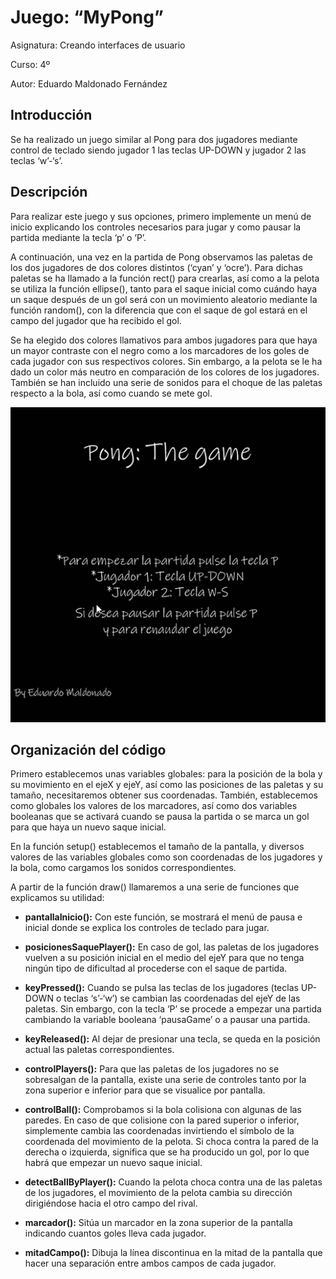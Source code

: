 # Juego: “MyPong”

Asignatura: Creando interfaces de usuario

Curso: 4º

Autor: Eduardo Maldonado Fernández

## Introducción
Se ha realizado un juego similar al Pong para dos jugadores mediante control de teclado siendo jugador 1 las teclas UP-DOWN y jugador 2 las teclas ‘w’-‘s’.

## Descripción
Para realizar este juego y sus opciones, primero implemente un menú de inicio explicando los controles necesarios para jugar y como pausar la partida mediante la tecla ‘p’ o ‘P’.

A continuación, una vez en la partida de Pong observamos las paletas de los dos jugadores de dos colores distintos (‘cyan’ y ‘ocre’). Para dichas paletas se ha llamado a la función rect() para crearlas, así como a la pelota se utiliza la función ellipse(), tanto para el saque inicial como cuándo haya un saque después de un gol será con un movimiento aleatorio mediante la función random(), con la diferencia que con el saque de gol estará en el campo del jugador que ha recibido el gol.

Se ha elegido dos colores llamativos para ambos jugadores para que haya un mayor contraste con el negro como a los marcadores de los goles de cada jugador con sus respectivos colores. Sin embargo, a la pelota se le ha dado un color más neutro en comparación de los colores de los jugadores.
También se han incluido una serie de sonidos para el choque de las paletas respecto a la bola, así como cuando se mete gol.

![Ejemplo de partida de Pong](/pong_example.gif "Ejemplo de partida de Pong")

## Organización del código
Primero establecemos unas variables globales: para la posición de la bola y su movimiento en el ejeX y ejeY, así como las posiciones de las paletas y su tamaño, necesitaremos obtener sus coordenadas. También, establecemos como globales los valores de los marcadores, así como dos variables booleanas que se activará cuando se pausa la partida o se marca un gol para que haya un nuevo saque inicial.

En la función setup() establecemos el tamaño de la pantalla, y diversos valores de las variables globales como son coordenadas de los jugadores y la bola, como cargamos los sonidos correspondientes.

A partir de la función draw() llamaremos a una serie de funciones que explicamos su utilidad:

- **pantallaInicio():** Con este función, se mostrará el menú de pausa e inicial donde se explica los controles de teclado para jugar.

-	**posicionesSaquePlayer():** En caso de gol, las paletas de los jugadores vuelven a su posición inicial en el medio del ejeY para que no tenga ningún tipo de dificultad al procederse con el saque de partida.

-	**keyPressed():** Cuando se pulsa las teclas de los jugadores (teclas UP-DOWN o teclas ‘s’-‘w’) se cambian las coordenadas del ejeY de las paletas. Sin embargo, con la tecla ‘P’ se procede a empezar una partida cambiando la variable booleana ‘pausaGame’ o a pausar una partida. 

-	**keyReleased():** Al dejar de presionar una tecla, se queda en la posición actual las paletas correspondientes.

-	**controlPlayers():** Para que las paletas de los jugadores no se sobresalgan de la pantalla, existe una serie de controles tanto por la zona superior e inferior para que se visualice por pantalla.

-	**controlBall():** Comprobamos si la bola colisiona con algunas de las paredes. En caso de que colisione con la pared superior o inferior, simplemente cambia las coordenadas invirtiendo el símbolo de la coordenada del movimiento de la pelota. Si choca contra la pared de la derecha o izquierda, significa que se ha producido un gol, por lo que habrá que empezar un nuevo saque inicial.

-	**detectBallByPlayer():** Cuando la pelota choca contra una de las paletas de los jugadores, el movimiento de la pelota cambia su dirección dirigiéndose hacia el otro campo del rival.

-	**marcador():** Sitúa un marcador en la zona superior de la pantalla indicando cuantos goles lleva cada jugador.

-	**mitadCampo():** Dibuja la línea discontinua en la mitad de la pantalla que hacer una separación entre ambos campos de cada jugador.
